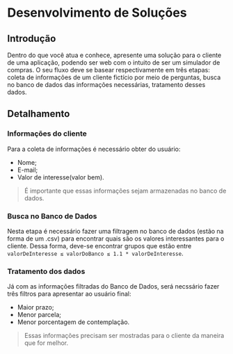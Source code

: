 # Desenvolvimento de Soluções

## Introdução
Dentro do que você atua e conhece, apresente uma solução para o cliente de uma aplicação, podendo ser web com o intuito de ser um simulador de compras. O seu fluxo deve se basear respectivamente em três etapas: coleta de informações de um cliente fictício por meio de perguntas, busca no banco de dados das informações necessárias, tratamento desses dados. 


## Detalhamento

### Informações do cliente
Para a coleta de informações é necessário obter do usuário:

- Nome;
- E-mail;
- Valor de interesse(valor bem).

> É importante que essas informações sejam armazenadas no banco de dados.

### Busca no Banco de Dados
Nesta etapa é necessário fazer uma filtragem no banco de dados (estão na forma de um .csv) para encontrar quais são os valores interessantes para o cliente. Dessa forma, deve-se encontrar grupos que estão entre `valorDeInteresse ≤ valorDoBanco ≤ 1.1 * valorDeInteresse`.

### Tratamento dos dados 
Já com as informações filtradas do Banco de Dados, será necssário fazer três filtros para apresentar ao usuário final:

- Maior prazo;
- Menor parcela;
- Menor porcentagem de contemplação.

> Essas informações precisam ser mostradas para o cliente da maneira que for melhor.

